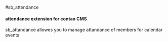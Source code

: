 #sb_attendance
#### attendance extension for contao CMS

sb_attandance allowes you to manage attandance of members for calendar events
